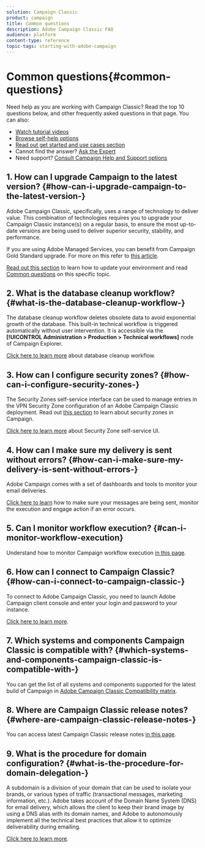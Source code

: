 ```yaml
---
solution: Campaign Classic
product: campaign
title: Common questions
description: Adobe Campaign Classic FAQ
audience: platform
content-type: reference
topic-tags: starting-with-adobe-campaign
---
```


# Common questions{#common-questions}

Need help as you are working with Campaign Classic? Read the top 10 questions below, and other frequently asked questions in that page. You can also:

* [Watch tutorial videos](https://docs.adobe.com/content/help/en/campaign-classic-learn/tutorials/overview.html)
* [Browse self-help options](../../platform/using/tutorials.md#how-to-videos)
* [Read out get started and use cases section](../../platform/using/tutorials.md#step-by-step-guides)
* Cannot find the answer? [Ask the Expert](https://experienceleaguecommunities.adobe.com/t5/adobe-campaign-classic/ct-p/adobe-campaign-classic-community)
* Need support? [Consult Campaign Help and Support options](https://helpx.adobe.com/campaign/kb/ac-support.html)

## 1. How can I upgrade Campaign to the latest version? {#how-can-i-upgrade-campaign-to-the-latest-version-}

Adobe Campaign Classic, specifically, uses a range of technology to deliver value. This combination of technologies requires you to upgrade your Campaign Classic instance(s) on a regular basis, to ensure the most up-to-date versions are being used to deliver superior security, stability, and performance.

If you are using Adobe Managed Services, you can benefit from Campaign Gold Standard upgrade. For more on this refer to [this article](https://helpx.adobe.com/campaign/kb/gold-standard.html).

[Read out this section](../../production/using/build-upgrade.md) to learn how to update your environment and read [Common questions](../../platform/using/faq-build-upgrade.md) on this specific topic.

## 2. What is the database cleanup workflow? {#what-is-the-database-cleanup-workflow-}

The database cleanup workflow deletes obsolete data to avoid exponential growth of the database. This built-in technical workflow is triggered automatically without user intervention. It is accessible via the **[!UICONTROL Administration > Production > Technical workflows]** node of Campaign Explorer.

[Click here to learn more](../../production/using/database-cleanup-workflow.md) about database cleanup workflow.

## 3. How can I configure security zones? {#how-can-i-configure-security-zones-}

The Security Zones self-service interface can be used to manage entries in the VPN Security Zone configuration of an Adobe Campaign Classic deployment. Read out [this section](../../installation/using/security-zones.md) to learn about security zones in Campaign.

[Click here to learn more](https://helpx.adobe.com/campaign/kb/configuring-security-zones-self-service.html) about Security Zone self-service UI.

## 4. How can I make sure my delivery is sent without errors? {#how-can-i-make-sure-my-delivery-is-sent-without-errors-}

Adobe Campaign comes with a set of dashboards and tools to monitor your email deliveries.

[Click here to learn](../../delivery/using/about-delivery-monitoring.md) how to make sure your messages are being sent, monitor the execution and engage action if an error occurs.

## 5. Can I monitor workflow execution? {#can-i-monitor-workflow-execution}

Understand how to monitor Campaign workflow execution [in this page](../../workflow/using/starting-a-workflow.md).

## 6. How can I connect to Campaign Classic? {#how-can-i-connect-to-campaign-classic-}

To connect to Adobe Campaign Classic, you need to launch Adobe Campaign client console and enter your login and password to your instance.

[Click here to learn more](../../platform/using/launching-adobe-campaign.md).

## 7. Which systems and components Campaign Classic is compatible with? {#which-systems-and-components-campaign-classic-is-compatible-with-}

You can get the list of all systems and components supported for the latest build of Campaign in [Adobe Campaign Classic Compatibility matrix](../../rn/using/compatibility-matrix.md).

## 8. Where are Campaign Classic release notes? {#where-are-campaign-classic-release-notes-}

You can access latest Campaign Classic release notes [in this page](../../rn/using/latest-release.md).

## 9. What is the procedure for domain configuration? {#what-is-the-procedure-for-domain-delegation-}

A subdomain is a division of your domain that can be used to isolate your brands, or various types of traffic (transactional messages, marketing information, etc.).
Adobe takes account of the Domain Name System (DNS) for email delivery, which allows the client to keep their brand image by using a DNS alias with its domain names, and Adobe to autonomously implement all the technical best practices that allow it to optimize deliverability during emailing.

[Click here to learn more](https://helpx.adobe.com/campaign/kb/domain-name-delegation.html).

